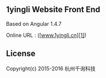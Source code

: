 ## 1yingli Website Front End

Based on Angular 1.4.7

Online URL : ([www.1yingli.cn][1])

[1]: http://www.1yingli.cn 



## License
Copyright(c) 2015-2016 杭州千询科技

